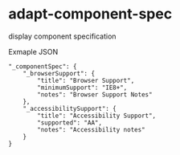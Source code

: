 adapt-component-spec
====================

display component specification


Exmaple JSON

```
"_componentSpec": {
    "_browserSupport": {
        "title": "Browser Support",
        "minimumSupport": "IE8+",
        "notes": "Browser Support Notes"
    },
    "_accessibilitySupport": {
        "title": "Accessibility Support",
        "supported": "AA",
        "notes": "Accessibility notes"
    }
}
```
